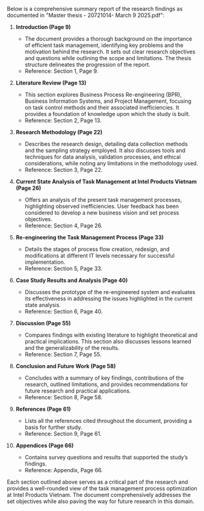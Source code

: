 Below is a comprehensive summary report of the research findings as documented in "Master thesis - 20721014- March 9 2025.pdf":

1. **Introduction (Page 9)**
   - The document provides a thorough background on the importance of efficient task management, identifying key problems and the motivation behind the research. It sets out clear research objectives and questions while outlining the scope and limitations. The thesis structure delineates the progression of the report.
   - Reference: Section 1, Page 9.

2. **Literature Review (Page 13)**
   - This section explores Business Process Re-engineering (BPR), Business Information Systems, and Project Management, focusing on task control methods and their associated inefficiencies. It provides a foundation of knowledge upon which the study is built.
   - Reference: Section 2, Page 13.

3. **Research Methodology (Page 22)**
   - Describes the research design, detailing data collection methods and the sampling strategy employed. It also discusses tools and techniques for data analysis, validation processes, and ethical considerations, while noting any limitations in the methodology used.
   - Reference: Section 3, Page 22.

4. **Current State Analysis of Task Management at Intel Products Vietnam (Page 26)**
   - Offers an analysis of the present task management processes, highlighting observed inefficiencies. User feedback has been considered to develop a new business vision and set process objectives.
   - Reference: Section 4, Page 26.

5. **Re-engineering the Task Management Process (Page 33)**
   - Details the stages of process flow creation, redesign, and modifications at different IT levels necessary for successful implementation.
   - Reference: Section 5, Page 33.

6. **Case Study Results and Analysis (Page 40)**
   - Discusses the prototype of the re-engineered system and evaluates its effectiveness in addressing the issues highlighted in the current state analysis.
   - Reference: Section 6, Page 40.

7. **Discussion (Page 55)**
   - Compares findings with existing literature to highlight theoretical and practical implications. This section also discusses lessons learned and the generalizability of the results.
   - Reference: Section 7, Page 55.

8. **Conclusion and Future Work (Page 58)**
   - Concludes with a summary of key findings, contributions of the research, outlined limitations, and provides recommendations for future research and practical applications.
   - Reference: Section 8, Page 58.

9. **References (Page 61)**
   - Lists all the references cited throughout the document, providing a basis for further study.
   - Reference: Section 9, Page 61.

10. **Appendices (Page 66)**
    - Contains survey questions and results that supported the study’s findings.
    - Reference: Appendix, Page 66.

Each section outlined above serves as a critical part of the research and provides a well-rounded view of the task management process optimization at Intel Products Vietnam. The document comprehensively addresses the set objectives while also paving the way for future research in this domain.